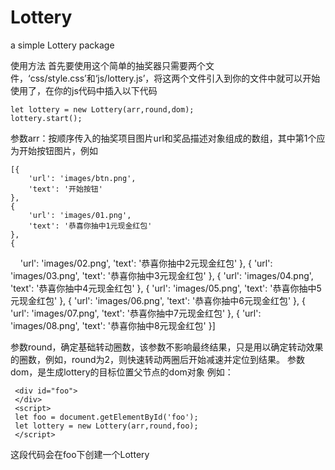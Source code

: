 # Lottery
a simple Lottery package 

使用方法
首先要使用这个简单的抽奖器只需要两个文件，‘css/style.css’和‘js/lottery.js’，将这两个文件引入到你的文件中就可以开始使用了，在你的js代码中插入以下代码

    let lottery = new Lottery(arr,round,dom);
    lottery.start();
    
参数arr：按顺序传入的抽奖项目图片url和奖品描述对象组成的数组，其中第1个应为开始按钮图片，例如
    
    [{
        'url': 'images/btn.png',
        'text': '开始按钮'
    },
    {
        'url': 'images/01.png', 
        'text': '恭喜你抽中1元现金红包'
    },
    {
        'url': 'images/02.png', 
        'text': '恭喜你抽中2元现金红包'
    },
    {
        'url': 'images/03.png', 
        'text': '恭喜你抽中3元现金红包'
    },
    {
        'url': 'images/04.png', 
        'text': '恭喜你抽中4元现金红包'
    },
    {
        'url': 'images/05.png', 
        'text': '恭喜你抽中5元现金红包'
    },
    {
        'url': 'images/06.png', 
        'text': '恭喜你抽中6元现金红包'
    },
    {
        'url': 'images/07.png', 
        'text': '恭喜你抽中7元现金红包'
    },
    {
        'url': 'images/08.png', 
        'text': '恭喜你抽中8元现金红包'
    }]

参数round，确定基础转动圈数，该参数不影响最终结果，只是用以确定转动效果的圈数，例如，round为2，则快速转动两圈后开始减速并定位到结果。
参数dom，是生成lottery的目标位置父节点的dom对象
例如：

     <div id="foo">
     </div>
     <script>
     let foo = document.getElementById('foo');
     let lottery = new Lottery(arr,round,foo);
     </script>
     
这段代码会在foo下创建一个Lottery
